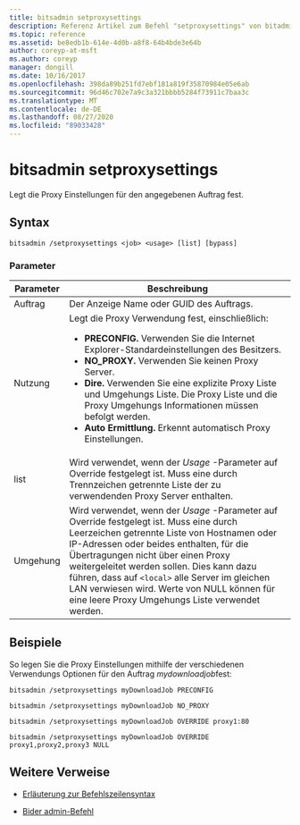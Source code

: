 ```yaml
---
title: bitsadmin setproxysettings
description: Referenz Artikel zum Befehl "setproxysettings" von bitadmin, mit dem die Proxy Einstellungen für den angegebenen Auftrag festgelegt werden.
ms.topic: reference
ms.assetid: be8edb1b-614e-4d0b-a8f8-64b4bde3e64b
author: coreyp-at-msft
ms.author: coreyp
manager: dongill
ms.date: 10/16/2017
ms.openlocfilehash: 398da89b251fd7ebf181a819f35870984e05e6ab
ms.sourcegitcommit: 96d46c702e7a9c3a321bbbb5284f73911c7baa3c
ms.translationtype: MT
ms.contentlocale: de-DE
ms.lasthandoff: 08/27/2020
ms.locfileid: "89033428"
---
```

# <a name="bitsadmin-setproxysettings"></a>bitsadmin setproxysettings

Legt die Proxy Einstellungen für den angegebenen Auftrag fest.

## <a name="syntax"></a>Syntax

```
bitsadmin /setproxysettings <job> <usage> [list] [bypass]
```

### <a name="parameters"></a>Parameter

| Parameter | Beschreibung |
| --------- | ----------- |
| Auftrag | Der Anzeige Name oder GUID des Auftrags. |
| Nutzung | Legt die Proxy Verwendung fest, einschließlich:<ul><li>**PRECONFIG.** Verwenden Sie die Internet Explorer-Standardeinstellungen des Besitzers.</li><li>**NO_PROXY.** Verwenden Sie keinen Proxy Server.</li><li>**Dire.** Verwenden Sie eine explizite Proxy Liste und Umgehungs Liste. Die Proxy Liste und die Proxy Umgehungs Informationen müssen befolgt werden.</li><li>**Auto Ermittlung.** Erkennt automatisch Proxy Einstellungen.</li></ul> |
| list | Wird verwendet, wenn der *Usage* -Parameter auf Override festgelegt ist. Muss eine durch Trennzeichen getrennte Liste der zu verwendenden Proxy Server enthalten. |
| Umgehung | Wird verwendet, wenn der *Usage* -Parameter auf Override festgelegt ist. Muss eine durch Leerzeichen getrennte Liste von Hostnamen oder IP-Adressen oder beides enthalten, für die Übertragungen nicht über einen Proxy weitergeleitet werden sollen. Dies kann dazu führen, dass auf `<local>` alle Server im gleichen LAN verwiesen wird. Werte von NULL können für eine leere Proxy Umgehungs Liste verwendet werden. |

## <a name="examples"></a>Beispiele

So legen Sie die Proxy Einstellungen mithilfe der verschiedenen Verwendungs Optionen für den Auftrag *mydownloadjob*fest:

```
bitsadmin /setproxysettings myDownloadJob PRECONFIG
```

```
bitsadmin /setproxysettings myDownloadJob NO_PROXY
```
```
bitsadmin /setproxysettings myDownloadJob OVERRIDE proxy1:80
```

```
bitsadmin /setproxysettings myDownloadJob OVERRIDE proxy1,proxy2,proxy3 NULL
```

## <a name="additional-references"></a>Weitere Verweise

- [Erläuterung zur Befehlszeilensyntax](command-line-syntax-key.md)

- [Bider admin-Befehl](bitsadmin.md)
